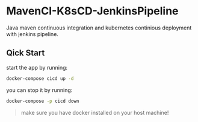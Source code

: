 # MavenCI-K8sCD-JenkinsPipeline
Java maven continuous integration and kubernetes continious deployment with jenkins pipeline.
## Qick Start
start the app by running:
```sh
docker-compose cicd up -d
```
you can stop it by running:
```sh
docker-compose -p cicd down
```
> make sure you have docker installed on your host machine!